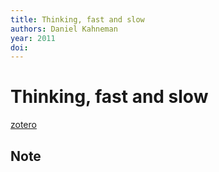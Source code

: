 ```yaml
---
title: Thinking, fast and slow
authors: Daniel Kahneman
year: 2011
doi: 
---
```


# Thinking, fast and slow

[zotero](zotero://select/items/@kahneman2012)

## Note